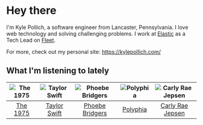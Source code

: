 # Hey there


I'm Kyle Pollich, a software engineer from Lancaster, Pennsylvania. I love web technology and solving challenging problems.
I work at [Elastic](https://www.elastic.co/) as a Tech Lead on [Fleet](https://www.elastic.co/guide/en/fleet/current/fleet-overview.html).

For more, check out my personal site: https://kylepollich.com/

## What I'm listening to lately

<!-- begin artists -->
  |![The 1975](https://i.scdn.co/image/ab6761610000f17889348336354096fd4e36ca73)|![Taylor Swift](https://i.scdn.co/image/ab6761610000f1785a00969a4698c3132a15fbb0)|![Phoebe Bridgers](https://i.scdn.co/image/ab6761610000f178626686e362d30246e816cc5b)|![Polyphia](https://i.scdn.co/image/ab6761610000f178dd353edbce04267bff979de6)|![Carly Rae Jepsen](https://i.scdn.co/image/ab6761610000f178358577f183465ae7698a53a7)|
  |:---:|:---:|:---:|:---:|:---:|
  |[The 1975](https://open.spotify.com/artist/3mIj9lX2MWuHmhNCA7LSCW)|[Taylor Swift](https://open.spotify.com/artist/06HL4z0CvFAxyc27GXpf02)|[Phoebe Bridgers](https://open.spotify.com/artist/1r1uxoy19fzMxunt3ONAkG)|[Polyphia](https://open.spotify.com/artist/4vGrte8FDu062Ntj0RsPiZ)|[Carly Rae Jepsen](https://open.spotify.com/artist/6sFIWsNpZYqfjUpaCgueju)|
<!-- end artists -->
